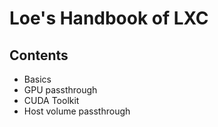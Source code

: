 # Loe's Handbook of LXC

<!-- I am no professional in the field of this, your opinion and correction are welcomed. -->

## Contents

- Basics
- GPU passthrough
- CUDA Toolkit
- Host volume passthrough